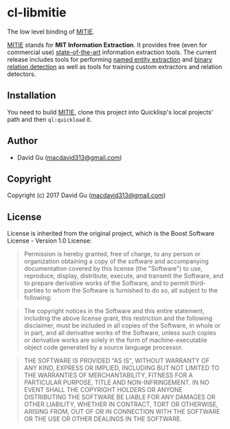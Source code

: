 # cl-libmitie

The low level binding of [MITIE](https://github.com/mit-nlp/MITIE).

[MITIE](https://github.com/mit-nlp/MITIE) stands for **MIT Information Extraction**. It provides free (even for commercial use) [state-of-the-art](https://github.com/mit-nlp/MITIE/wiki/Evaluation) information extraction tools. The current release includes tools for performing [named entity extraction](http://blog.dlib.net/2014/04/mitie-completely-free-and-state-of-art.html) and [binary relation detection](http://blog.dlib.net/2014/07/mitie-v02-released-now-includes-python.html) as well as tools for training custom extractors and relation detectors.

## Installation

You need to build [MITIE](https://github.com/mit-nlp/MITIE), clone this project into Quicklisp's local projects' path and then `ql:quickload` it.

## Author

* David Gu (macdavid313@gmail.com)

## Copyright

Copyright (c) 2017 David Gu (macdavid313@gmail.com)

## License

License is inherited from the original project, which is the Boost Software License - Version 1.0 License:

>  Permission is hereby granted, free of charge, to any person or organization obtaining a copy of the software and accompanying documentation covered by this license (the "Software") to use, reproduce, display, distribute, execute, and transmit the Software, and to prepare derivative works of the Software, and to permit third-parties to whom the Software is furnished to do so, all subject to the following:

> The copyright notices in the Software and this entire statement, including the above license grant, this restriction and the following disclaimer, must be included in all copies of the Software, in whole or in part, and all derivative works of the Software, unless such copies or derivative works are solely in the form of machine-executable object code generated by a source language processor.

> THE SOFTWARE IS PROVIDED "AS IS", WITHOUT WARRANTY OF ANY KIND, EXPRESS OR IMPLIED, INCLUDING BUT NOT LIMITED TO THE WARRANTIES OF MERCHANTABILITY, FITNESS FOR A PARTICULAR PURPOSE, TITLE AND NON-INFRINGEMENT. IN NO EVENT SHALL THE COPYRIGHT HOLDERS OR ANYONE DISTRIBUTING THE SOFTWARE BE LIABLE FOR ANY DAMAGES OR OTHER LIABILITY, WHETHER IN CONTRACT, TORT OR OTHERWISE, ARISING FROM, OUT OF OR IN CONNECTION WITH THE SOFTWARE OR THE USE OR OTHER DEALINGS IN THE SOFTWARE.

